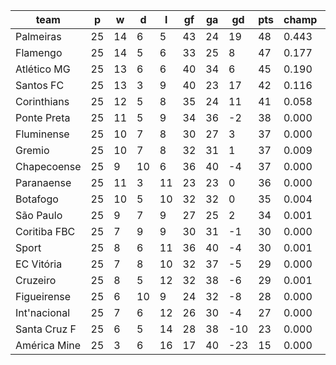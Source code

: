 |     team     | p  | w  | d  | l  | gf | ga | gd  | pts | champ |  1-4  |  5-7  |  rlg  |
|--------------|----|----|----|----|----|----|-----|-----|-------|-------|-------|-------|
| Palmeiras    | 25 | 14 |  6 |  5 | 43 | 24 |  19 |  48 | 0.443 | 0.918 | 0.077 | 0.000|
| Flamengo     | 25 | 14 |  5 |  6 | 33 | 25 |   8 |  47 | 0.177 | 0.761 | 0.211 | 0.000|
| Atlético MG  | 25 | 13 |  6 |  6 | 40 | 34 |   6 |  45 | 0.190 | 0.768 | 0.203 | 0.000|
| Santos FC    | 25 | 13 |  3 |  9 | 40 | 23 |  17 |  42 | 0.116 | 0.670 | 0.281 | 0.000|
| Corinthians  | 25 | 12 |  5 |  8 | 35 | 24 |  11 |  41 | 0.058 | 0.485 | 0.410 | 0.000|
| Ponte Preta  | 25 | 11 |  5 |  9 | 34 | 36 |  -2 |  38 | 0.000 | 0.000 | 0.000 | 0.025|
| Fluminense   | 25 | 10 |  7 |  8 | 30 | 27 |   3 |  37 | 0.000 | 0.000 | 0.000 | 0.179|
| Gremio       | 25 | 10 |  7 |  8 | 32 | 31 |   1 |  37 | 0.009 | 0.188 | 0.478 | 0.000|
| Chapecoense  | 25 |  9 | 10 |  6 | 36 | 40 |  -4 |  37 | 0.000 | 0.000 | 0.000 | 0.535|
| Paranaense   | 25 | 11 |  3 | 11 | 23 | 23 |   0 |  36 | 0.000 | 0.000 | 0.000 | 0.803|
| Botafogo     | 25 | 10 |  5 | 10 | 32 | 32 |   0 |  35 | 0.004 | 0.084 | 0.357 | 0.000|
| São Paulo    | 25 |  9 |  7 |  9 | 27 | 25 |   2 |  34 | 0.001 | 0.041 | 0.247 | 0.000|
| Coritiba FBC | 25 |  7 |  9 |  9 | 30 | 31 |  -1 |  30 | 0.000 | 0.020 | 0.184 | 0.000|
| Sport        | 25 |  8 |  6 | 11 | 36 | 40 |  -4 |  30 | 0.001 | 0.032 | 0.236 | 0.000|
| EC Vitória   | 25 |  7 |  8 | 10 | 32 | 37 |  -5 |  29 | 0.000 | 0.013 | 0.155 | 0.000|
| Cruzeiro     | 25 |  8 |  5 | 12 | 32 | 38 |  -6 |  29 | 0.001 | 0.021 | 0.160 | 0.000|
| Figueirense  | 25 |  6 | 10 |  9 | 24 | 32 |  -8 |  28 | 0.000 | 0.000 | 0.000 | 0.005|
| Int'nacional | 25 |  7 |  6 | 12 | 26 | 30 |  -4 |  27 | 0.000 | 0.000 | 0.000 | 0.000|
| Santa Cruz F | 25 |  6 |  5 | 14 | 28 | 38 | -10 |  23 | 0.000 | 0.000 | 0.000 | 0.000|
| América Mine | 25 |  3 |  6 | 16 | 17 | 40 | -23 |  15 | 0.000 | 0.000 | 0.000 | 0.000|
